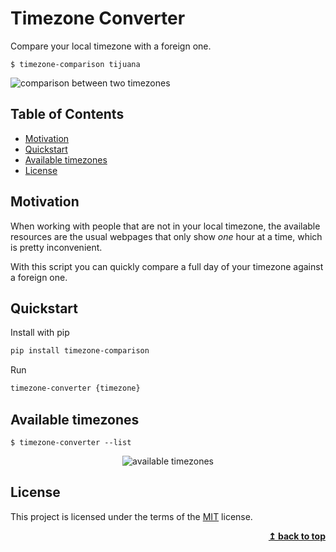 # Timezone Converter

Compare your local timezone with a foreign one.

`$ timezone-comparison tijuana`

<img src="https://git.io/JJKG6" alt="comparison between two timezones">

## Table of Contents

- [Motivation](#motivation)
- [Quickstart](#quickstart)
- [Available timezones](#available-timezones)
- [License](#license)

## Motivation

When working with people that are not in your local timezone, the available
resources are the usual webpages that only show _one_ hour at a time, which
is pretty inconvenient.

With this script you can quickly compare a full day of your timezone against
a foreign one.

## Quickstart

Install with pip

```bash
pip install timezone-comparison
```

Run

```bash
timezone-converter {timezone}
```

## Available timezones

`$ timezone-converter --list`

<center><img src="https://git.io/JJKGo" alt="available timezones"></center>

## License

This project is licensed under the terms of the [MIT] license.

<div align="right">
  <b><a href="#timezone-converter">↥ back to top</a></b>
</div>

[MIT]: https://choosealicense.com/licenses/mit/
